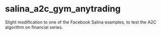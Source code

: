 # salina_a2c_gym_anytrading
Slight modification to one of the Facebook Salina examples, to test the A2C algorithm on financial series.

